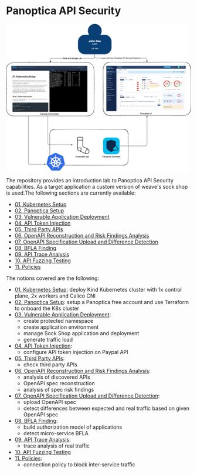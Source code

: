 # Panoptica API Security

![](./images/lab-topology.png)

The repository provides an introduction lab to Panoptica API Security capabilities. As a target application a custom version of weave's sock shop is used.The following sections are currently available:

- [01. Kubernetes Setup](01.kubernetes-setup.md)
- [02. Panoptica Setup](02.panoptica-setup.md)
- [03. Vulnerable Application Deployment](03.vulnerable-app-deployment.md)
- [04. API Token Injection](04.api-token-injection.md)
- [05. Third Party APIs](05.third-party-apis.md)
- [06. OpenAPI Reconstruction and Risk Findings Analysis](06.openapi-spec-reconstr-and-analysis.md)
- [07. OpenAPI Specification Upload and Difference Detection](07.openapi-spec-upload-and-diff.md)
- [08. BFLA Finding](08.bfla-finding.md)
- [09. API Trace Analysis](09.api-trace-analysis.md)
- [10. API Fuzzing Testing](10.api-fuzzing-testing.md)
- [11. Policies](11.policy.md)

The notions covered are the following:

- [01. Kubernetes Setup](01.kubernetes-setup.md): deploy Kind Kubernetes cluster with 1x control plane, 2x workers and Calico CNI
- [02. Panoptica Setup](02.panoptica-setup.md): setup a Panoptica free account and use Terraform to onboard the K8s cluster
- [03. Vulnerable Application Deployment](03.vulnerable-app-deployment.md): 
  - create protected namespace
  - create application environment
  - manage Sock Shop application and deployment
  - generate traffic load
- [04. API Token Injection](04.api-token-injection.md):
  - configure API token injection on Paypal API
- [05. Third Party APIs](05.third-party-apis.md):
  - check third party APIs
- [06. OpenAPI Reconstruction and Risk Findings Analysis](06.openapi-spec-reconstr-and-analysis.md):
  - analysis of discovered APIs
  - OpenAPI spec reconstruction
  - analysis of spec risk findings
- [07. OpenAPI Specification Upload and Difference Detection](07.openapi-spec-upload-and-diff.md):
  - upload OpenAPI spec
  - detect differences between expected and real traffic based on given OpenAPI spec
- [08. BFLA Finding](08.bfla-finding.md):
  - build authorization model of applications
  - detect micro-service BFLA
- [09. API Trace Analysis](09.api-trace-analysis.md):
  - trace analysis of real traffic
- [10. API Fuzzing Testing](10.api-fuzzing-testing.md)
- [11. Policies](11.policy.md):
  - connection policy to block inter-service traffic